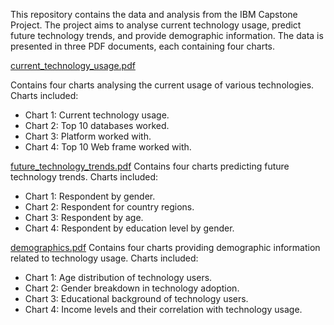 This repository contains the data and analysis from the IBM Capstone Project. The project aims to analyse current technology usage, predict future technology trends, and provide demographic information. The data is presented in three PDF documents, each containing four charts.

[current_technology_usage.pdf](./Current_Technology_Usage.pdf)

Contains four charts analysing the current usage of various technologies.
Charts included:

- Chart 1: Current technology usage.
- Chart 2: Top 10 databases worked.
- Chart 3: Platform worked with.
- Chart 4: Top 10 Web frame worked with.

[future_technology_trends.pdf](./Future_Technology_Trends.pdf)
Contains four charts predicting future technology trends.
Charts included:
- Chart 1: Respondent by gender.
- Chart 2: Respondent for country regions.
- Chart 3: Respondent by age.
- Chart 4: Respondent by education level by gender.

[demographics.pdf](./Demographics.pdf)
Contains four charts providing demographic information related to technology usage.
Charts included:
- Chart 1: Age distribution of technology users.
- Chart 2: Gender breakdown in technology adoption.
- Chart 3: Educational background of technology users.
- Chart 4: Income levels and their correlation with technology usage.
